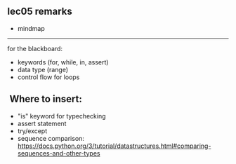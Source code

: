 
## lec05 remarks

* mindmap

***

for the blackboard:
* keywords (for, while, in, assert)
* data type (range)
* control flow for loops


##  Where to insert:
* "is" keyword for typechecking
* assert statement
* try/except
* sequence comparison: https://docs.python.org/3/tutorial/datastructures.html#comparing-sequences-and-other-types